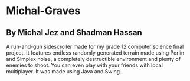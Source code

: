 # Michal-Graves
## By Michal Jez and Shadman Hassan
A run-and-gun sidescroller made for my grade 12 computer science final project. It features endless randomly                               generated terrain made using Perlin and Simplex noise, a completely destructible environment and plenty of enemies                      to shoot. You can even play with your friends with local multiplayer. It was made using Java and Swing.
